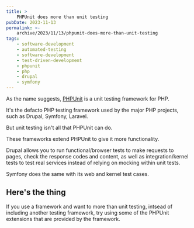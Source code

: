 ```yaml
---
title: >
    PHPUnit does more than unit testing
pubDate: 2023-11-13
permalink: >-
    archive/2023/11/13/phpunit-does-more-than-unit-testing
tags:
    - software-development
    - automated-testing
    - software-development
    - test-driven-development
    - phpunit
    - php
    - drupal
    - symfony
---
```


As the name suggests, [PHPUnit][] is a unit testing framework for PHP.

It's the defacto PHP testing framework used by the major PHP projects, such as Drupal, Symfony, Laravel.

But unit testing isn't all that PHPUnit can do.

These frameworks extend PHPUnit to give it more functionality.

Drupal allows you to run functional/browser tests to make requests to pages, check the response codes and content, as well as integration/kernel tests to test real services instead of relying on mocking within unit tests.

Symfony does the same with its web and kernel test cases.

## Here's the thing

If you use a framework and want to more than unit testing, intsead of including another testing framework, try using some of the PHPUnit extensions that are provided by the framework.

[phpunit]: http://phpunit.de
